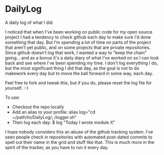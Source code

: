 DailyLog
========

A daily log of what I did.

I noticed that when I've been working on public code for my open source project I
had a tendency to check github each day to make sure I'd done something that day.
But I'm spending a lot of time on parts of the project that aren't yet public, and
on some projects that are private repositories.  Since github doesn't log that work,
I wanted a way to "keep the chain" going... and as a bonus it's a daily diary of what
I've worked on so I can look back and see where I've been spending my time.  I don't
log everything I do, but the most significant thing I did that day, as the goal is
not to do makework every day but to move the ball forward in some way, each day.

Feel free to fork and tweak this, but if you do, please reset the log file for yourself. :-)

To use:
- Checkout the repo locally
- Add an alias to your profile: 
  alias log="cd ~/path/to/DailyLog/;./logger.sh"
- Then log each day:
  $ log "Today I wrote module X"

I hope nobody considers this an abuse of the github tracking system. I've seen people
check in repositories with automated post-dated commits to spell out their name in the 
grid and stuff like that.  This is much more in the spirit of the tracker, as you have
to run it every day.